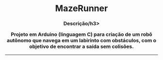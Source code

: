 <h1 align="center">MazeRunner</h1>
<h3 align="center">Descrição/h3>

Projeto em Arduino (linguagem C) para criação de um robô autônomo que navega em um labirinto com obstáculos, com o objetivo de encontrar a saída sem colisões.

---

